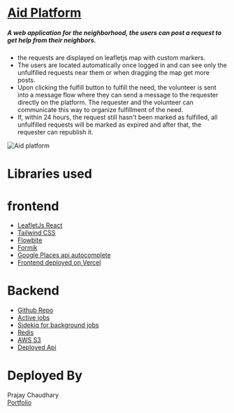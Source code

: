 # [Aid Platform](https://aid-platform-frontend.vercel.app/)

##### A web application for the neighborhood, the users can post a request to get help from their neighbors. <br/>

- the requests are displayed on leafletjs map with custom markers.<br/>
- The users are located automatically once logged in and can see only the unfulfilled requests near them or when dragging the map get more posts.
- Upon clicking the fulfill button to fulfill the need, the volunteer is sent into a message flow where they can send a message to the requester directly on the platform. The requester and the volunteer can communicate this way to organize fulfillment of the need.
- If, within 24 hours, the request still hasn't been marked as fulfilled, all unfulfilled requests will be marked as expired and after that, the requester can republish it.

<img src="https://res.cloudinary.com/dhvmmjasb/image/upload/v1702409487/Screenshot_2023-12-12_at_20.30.06_qdnj9e.png" alt="Aid platform" />

# Libraries used

# frontend

- <a href="https://react-leaflet.js.org/" target="_blank">LeafletJs React</a>
- <a href="https://tailwindcss.com/" target="_blank">Tailwind CSS</a>
- <a href="https://flowbite.com/" target="_blank">Flowbite</a>
- <a href="https://formik.org/" target="_blank">Formik </a>
- <a href="https://developers.google.com/maps/documentation/places/web-service/autocomplete" target="_blank">Google Places api autocomplete </a>
- <a href="https://vercel.com/" target="_blank">Frontend deployed on Vercel </a>

# Backend

- <a href="https://github.com/Prajay-Chaudhary/aid-backend-api" target="_blank">Github Repo</a>
- <a href="https://guides.rubyonrails.org/active_job_basics.html" target="_blank">Active jobs</a>
- <a href="https://sidekiq.org/" target="_blank">Sidekiq for background jobs</a>
- <a href="https://redis.io/" target="_blank">Redis</a>
- <a href="https://aws.amazon.com/s3/" target="_blank">AWS S3</a>
- <a href="https://tranquil-springs-32726-3204834d8936.herokuapp.com" target="_blank">Deployed Api</a>

# Deployed By

Prajay Chaudhary <br/>
<a href="https://www.prajaychaudhary.com" target="_blank">Portfolio</a>
